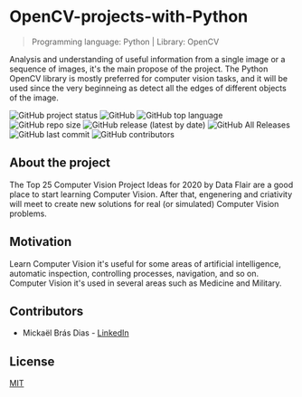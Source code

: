 # OpenCV-projects-with-Python

> Programming language: Python | Library: OpenCV

Analysis and understanding of useful information from a single image or a sequence of images, it's the main propose of the project. 
The Python OpenCV library is mostly preferred for computer vision tasks, and it will be used since the very beginneing as detect all the edges of different objects of the image.

![GitHub project status](https://img.shields.io/badge/status-Development-yellow)
![GitHub](https://img.shields.io/github/license/mickael-bdias/OpenCV-projects-with-Python)
![GitHub top language](https://img.shields.io/github/languages/top/mickael-bdias/OpenCV-projects-with-Python)
![GitHub repo size](https://img.shields.io/github/repo-size/mickael-bdias/OpenCV-projects-with-Python)
![GitHub release (latest by date)](https://img.shields.io/github/v/release/mickael-bdias/OpenCV-projects-with-Python)
![GitHub All Releases](https://img.shields.io/github/downloads/mickael-bdias/OpenCV-projects-with-Python/total)
![GitHub last commit](https://img.shields.io/github/last-commit/mickael-bdias/OpenCV-projects-with-Python)
![GitHub contributors](https://img.shields.io/github/contributors/mickael-bdias/OpenCV-projects-with-Python)

## About the project

The Top 25 Computer Vision Project Ideas for 2020 by Data Flair are a good place to start learning Computer Vision. 
After that, engenering and criativity will meet to create new solutions for real (or simulated) Computer Vision problems.

## Motivation

Learn Computer Vision it's useful for some areas of artificial intelligence, automatic inspection, controlling processes, navigation, and so on. 
Computer Vision it's used in several areas such as Medicine and Military.

## Contributors

+ Mickaël Brás Dias - [LinkedIn](https://www.linkedin.com/in/mickaelbdias/)

## License
[MIT](http://opensource.org/licenses/mit-license.php)
